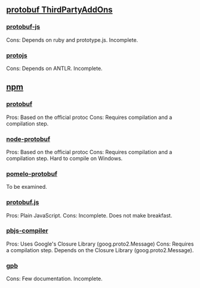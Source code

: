 [protobuf ThirdPartyAddOns](http://code.google.com/p/protobuf/wiki/ThirdPartyAddOns)
---

### [protobuf-js](http://code.google.com/p/protobuf-js/)
Cons: Depends on ruby and prototype.js. Incomplete.

### [protojs](https://github.com/sirikata/protojs)
Cons: Depends on ANTLR. Incomplete.

[npm](https://npmjs.org/search?q=protobuf)
---

### [protobuf](https://github.com/chrisdew/protobuf)
Pros: Based on the official protoc
Cons: Requires compilation and a compilation step.

### [node-protobuf](https://npmjs.org/package/node-protobuf)
Pros: Based on the official protoc
Cons: Requires compilation and a compilation step. Hard to compile on Windows.

### [pomelo-protobuf](https://npmjs.org/package/pomelo-protobuf)
To be examined.

### [protobuf.js](https://github.com/nlf/protobuf.js)
Pros: Plain JavaScript.
Cons: Incomplete. Does not make breakfast.

### [pbjs-compiler](https://npmjs.org/package/pbjs-compiler)
Pros: Uses Google's Closure Library (goog.proto2.Message)
Cons: Requires a compilation step. Depends on the Closure Library (goog.proto2.Message).

### [gpb](https://github.com/Sannis/node-gpb)
Cons: Few documentation. Incomplete.